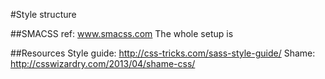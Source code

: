 
#Style structure


##SMACSS
ref: www.smacss.com
The whole setup is 


##Resources
Style guide: http://css-tricks.com/sass-style-guide/
Shame: http://csswizardry.com/2013/04/shame-css/